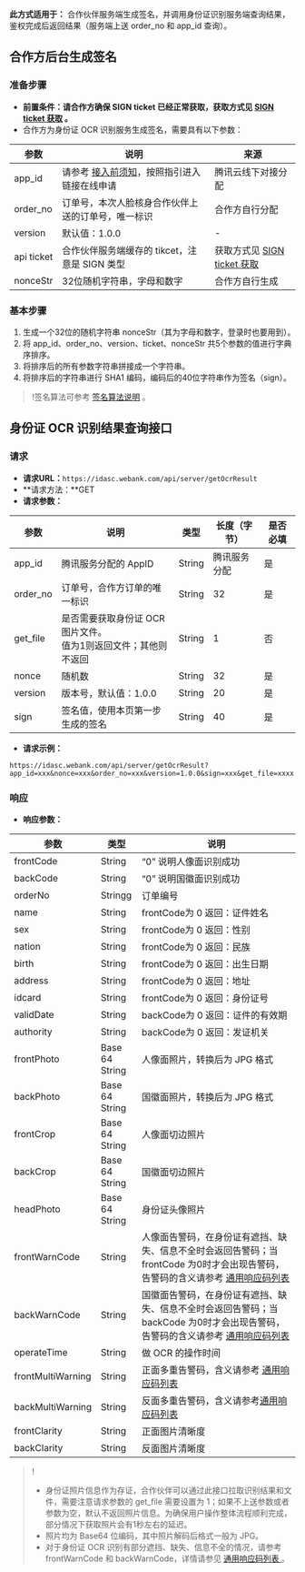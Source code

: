 **此方式适用于：**
合作伙伴服务端生成签名，并调用身份证识别服务端查询结果，鉴权完成后返回结果（服务端上送 order_no 和 app_id 查询）。
## 合作方后台生成签名
### 准备步骤
- **前置条件：请合作方确保 SIGN ticket 已经正常获取，获取方式见 [SIGN ticket 获取](https://cloud.tencent.com/document/product/655/31956) 。**
- 合作方为身份证 OCR 识别服务生成签名，需要具有以下参数：

|参数 | 说明 | 来源|
|----- | ----- | ------|
|app_id | 请参考 <a href="https://cloud.tencent.com/document/product/655/31892">接入前须知</a>，按照指引进入链接在线申请  | 腾讯云线下对接分配|
|order_no | 订单号，本次人脸核身合作伙伴上送的订单号，唯一标识 | 合作方自行分配|
|version | 默认值：1.0.0 | -	|
|api ticket | 合作伙伴服务端缓存的 tikcet，注意是 SIGN 类型 | 获取方式见 [SIGN ticket 获取](https://cloud.tencent.com/document/product/655/31956)|
|nonceStr | 32位随机字符串，字母和数字 | 合作方自行生成|

### 基本步骤
1. 生成一个32位的随机字符串 nonceStr（其为字母和数字，登录时也要用到）。
2. 将 app_id、order_no、version、ticket、nonceStr 共5个参数的值进行字典序排序。
3. 将排序后的所有参数字符串拼接成一个字符串。
4. 将排序后的字符串进行 SHA1 编码，编码后的40位字符串作为签名（sign）。

>!签名算法可参考 [签名算法说明](https://cloud.tencent.com/document/product/655/31969) 。

## 身份证 OCR 识别结果查询接口
### 请求
- **请求URL：**`https://idasc.webank.com/api/server/getOcrResult`
- **请求方法：**GET
- **请求参数：**

|参数 | 说明 | 类型 | 长度（字节） | 是否必填|
|----- | ----- | ------ | ---------------- | ---------- |
|app_id | 腾讯服务分配的 AppID | String | 腾讯服务分配 | 是|
|order_no | 订单号，合作方订单的唯一标识 | String | 32 | 是|
|get_file | 是否需要获取身份证 OCR 图片文件。<br>值为1则返回文件；其他则不返回 | String | 1 | 否|
|nonce | 随机数 | String | 32 | 是|
|version | 版本号，默认值：1.0.0 | String | 20 | 是|
|sign | 签名值，使用本页第一步生成的签名 | String | 40 | 是|

- **请求示例：**
```
https://idasc.webank.com/api/server/getOcrResult?app_id=xxx&nonce=xxx&order_no=xxx&version=1.0.0&sign=xxx&get_file=xxxx
```

### 响应
- **响应参数：**

|参数 | 类型 | 说明|
|----- | ------ | ------|
|frontCode | String | “0” 说明人像面识别成功|
|backCode | String | “0” 说明国徽面识别成功|
|orderNo | Stringg | 订单编号|
|name | String | frontCode为 0 返回：证件姓名|
|sex | String | frontCode为 0 返回：性别|
|nation | String | frontCode为 0 返回：民族|
|birth | String | frontCode为 0 返回：出生日期|
|address | String | frontCode为 0 返回：地址|
|idcard | String | frontCode为 0 返回：身份证号|
|validDate | String | backCode为 0 返回：证件的有效期|
|authority | String | backCode为 0 返回：发证机关|
|frontPhoto | Base 64<br>String | 人像面照片，转换后为 JPG 格式|
|backPhoto | Base 64<br>String | 国徽面照片，转换后为 JPG 格式|
|frontCrop | Base 64<br>String | 人像面切边照片|
|backCrop | Base 64<br>String | 国徽面切边照片|
|headPhoto | Base 64<br>String | 身份证头像照片|
|frontWarnCode | String | 人像面告警码，在身份证有遮挡、缺失、信息不全时会返回告警码；当 frontCode 为0时才会出现告警码，告警码的含义请参考 [通用响应码列表](https://cloud.tencent.com/document/product/655/32309)|
|backWarnCode | String | 国徽面告警码，在身份证有遮挡、缺失、信息不全时会返回告警码；当 backCode 为0时才会出现告警码，告警码的含义请参考 [通用响应码列表](https://cloud.tencent.com/document/product/655/32309)|
|operateTime | String | 做 OCR 的操作时间|
|frontMultiWarning | String | 正面多重告警码，含义请参考 [通用响应码列表](https://cloud.tencent.com/document/product/655/32309)|
|backMultiWarning | String | 反面多重告警码，含义请参考[通用响应码列表](https://cloud.tencent.com/document/product/655/32309)|
|frontClarity | String | 正面图片清晰度|
|backClarity | String | 反面图片清晰度|

>! 
>- 身份证照片信息作为存证，合作伙伴可以通过此接口拉取识别结果和文件，需要注意请求参数的 get_file 需要设置为 1；如果不上送参数或者参数为空，默认不返回照片信息。为确保用户操作整体流程顺利完成，部分情况下获取照片会有1秒左右的延迟。
>- 照片均为 Base64 位编码，其中照片解码后格式一般为 JPG。
>- 对于身份证 OCR 识别有部分遮挡、缺失、信息不全的情况，请参考 frontWarnCode 和 backWarnCode，详情请参见 [通用响应码列表 ](https://cloud.tencent.com/document/product/655/32309)。

